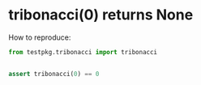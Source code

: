 # tribonacci(0) returns None

How to reproduce:

```python
from testpkg.tribonacci import tribonacci


assert tribonacci(0) == 0
```
